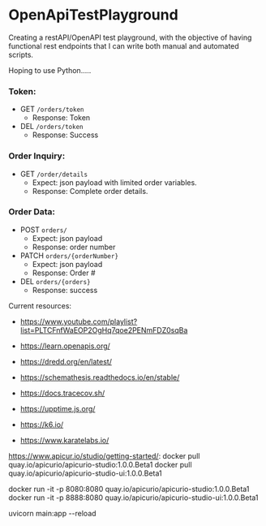# OpenApiTestPlayground
Creating a restAPI/OpenAPI test playground, with the objective of having functional rest endpoints that I can write both manual and automated scripts.

Hoping to use Python.....

### Token:
  - GET `/orders/token`
      - Response: Token
  - DEL `/orders/token`
      - Response: Success

### Order Inquiry:
  -  GET `/order/details`
      - Expect: json payload with limited order variables.
      - Response: Complete order details.

### Order Data:
  - POST `orders/`
      - Expect: json payload
      - Response: order number
  - PATCH `orders/{orderNumber}`
      - Expect: json payload
      - Response: Order # 
  - DEL `orders/{orders}`
      - Response: success
   

Current resources:
- https://www.youtube.com/playlist?list=PLTCFnfWaEOP2OgHq7qoe2PENmFDZ0sqBa

- https://learn.openapis.org/
- https://dredd.org/en/latest/
- https://schemathesis.readthedocs.io/en/stable/
- https://docs.tracecov.sh/
- https://upptime.js.org/
- https://k6.io/
- https://www.karatelabs.io/


https://www.apicur.io/studio/getting-started/:
docker pull quay.io/apicurio/apicurio-studio:1.0.0.Beta1
docker pull quay.io/apicurio/apicurio-studio-ui:1.0.0.Beta1

docker run -it -p 8080:8080 quay.io/apicurio/apicurio-studio:1.0.0.Beta1
docker run -it -p 8888:8080 quay.io/apicurio/apicurio-studio-ui:1.0.0.Beta1

uvicorn main:app --reload